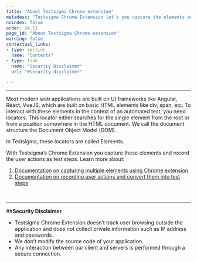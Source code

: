 ```yaml
---
title: "About Testsigma Chrome extension"
metadesc: "Testsigma Chrome Extension let's you capture the elements and record the user actions as test steps. This article discusses about Testsigma Chrome Extensions"
noindex: false
order: 24.11
page_id: "About Testsigma Chrome extension"
warning: false
contextual_links:
- type: section
  name: "Contents"
- type: link
  name: "Security Disclaimer"
  url: "#security-disclaimer"

---
```


---

Most modern web applications are built on UI frameworks like Angular, React, VueJS, which are built on basic HTML elements like div, span, etc. To interact with these elements in the context of an automated test, you need locators. This locator either searches for the single element from the root or from a position somewhere in the HTML document. We call the document structure the Document Object Model (DOM).

In Testsigma, these locators are called Elements.

With Testsigma’s Chrome Extension you capture these elements and record the user actions as test steps. Learn more about:

1. [Documentation on capturing multiple elements using Chrome extension](https://testsigma.com/docs/elements/web-apps/record-multiple-elements/)
2. [Documentation on recording user actions and convert them into test steps](https://testsigma.com/tutorials/test-cases/web-apps/build-tests-using-recorder/)

<br>

---
##**Security Disclaimer**

* Testsigma Chrome Extension doesn’t  track user browsing outside the application and does not collect private information such as IP address and passwords.
* We don’t modify the source code of your application.
* Any interaction between our client and servers is performed through a secure connection.



